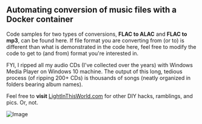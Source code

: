 ## Automating conversion of music files with a Docker container

Code samples for two types of conversions, **FLAC to ALAC** and **FLAC to mp3**, can be found here. If file format you are converting from (or to) is different than what is demonstrated in the code here, feel free to modify the code to get to (and from) format you're interested in.

FYI, I ripped all my audio CDs (I've collected over the years) with Windows Media Player on Windows 10 machine. The output of this long, tedious process (of ripping 200+ CDs) is thousands of songs (neatly organized in folders bearing album names).

Feel free to **visit** [LightInThisWorld.com](https://lightinthisworld.com) for other DIY hacks, ramblings, and pics. Or, not.

![Image](https://live.staticflickr.com/65535/51989842751_46acc6462e_b.jpg)

